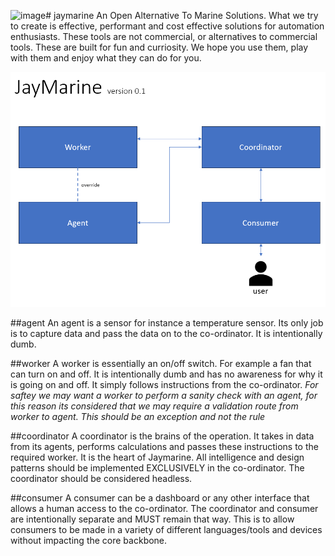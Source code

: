 ![image](https://github.com/user-attachments/assets/30320618-acf2-49c4-b9ea-35dbc9eaa2a6)# jaymarine
An Open Alternative To Marine Solutions. What we try to create is effective, performant and cost effective solutions for automation enthusiasts. These tools are not commercial, or alternatives to commercial tools. These are built for fun and curriosity. We hope you use them, play with them and enjoy what they can do for you. 



![about](docs/jaymarineConcept.png)

##agent
An agent is a sensor for instance a temperature sensor. Its only job is to capture data and pass the data on to the co-ordinator. It is intentionally dumb.

##worker
A worker is essentially an on/off switch. For example a fan that can turn on and off. It is intentionally dumb and has no awareness for why it is going on and off. It simply follows instructions from the co-ordinator. *For saftey we may want a worker to perform a sanity check with an agent, for this reason its considered that we may require a validation route from worker to agent. This should be an exception and not the rule*

##coordinator
A coordinator is the brains of the operation. It takes in data from its agents, performs calculations and passes these instructions to the required worker. It is the heart of Jaymarine. All intelligence and design patterns should be implemented EXCLUSIVELY in the co-ordinator. The coordinator should be considered headless.

##consumer
A consumer can be a dashboard or any other interface that allows a human access to the co-ordinator. The coordinator and consumer are intentionally separate and MUST remain that way. This is to allow consumers to be made in a variety of different languages/tools and devices without impacting the core backbone.
